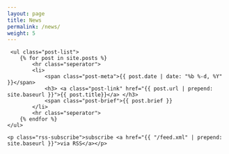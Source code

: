 ```yaml
---
layout: page
title: News
permalink: /news/
weight: 5
---
```


<!-- <div class="news"> -->


	 <ul class="post-list">
		{% for post in site.posts %}
			<hr class="seperator">
			<li> 
				<span class="post-meta">{{ post.date | date: "%b %-d, %Y" }}</span> 
				<h3> <a class="post-link" href="{{ post.url | prepend: site.baseurl }}">{{ post.title}}</a> </h3> 
				<span class="post-brief">{{ post.brief }} 
			</li>
			<hr class="seperator">
		{% endfor %}
	</ul>

	<p class="rss-subscribe">subscribe <a href="{{ "/feed.xml" | prepend: site.baseurl }}">via RSS</a></p>

<!-- </div> -->
